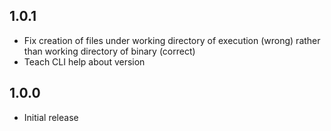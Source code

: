 ## 1.0.1

  - Fix creation of files under working directory of execution (wrong)
    rather than working directory of binary (correct)
  - Teach CLI help about version

## 1.0.0

  - Initial release
